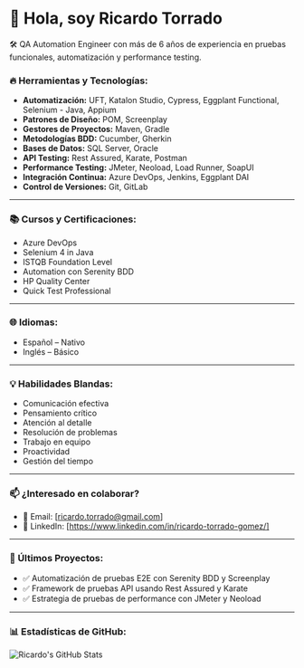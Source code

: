 # 👋 Hola, soy Ricardo Torrado

🛠️ QA Automation Engineer con más de 6 años de experiencia en pruebas funcionales, automatización y performance testing.

### 🔥 Herramientas y Tecnologías:
- **Automatización:** UFT, Katalon Studio, Cypress, Eggplant Functional, Selenium - Java, Appium
- **Patrones de Diseño:** POM, Screenplay
- **Gestores de Proyectos:** Maven, Gradle
- **Metodologías BDD:** Cucumber, Gherkin
- **Bases de Datos:** SQL Server, Oracle
- **API Testing:** Rest Assured, Karate, Postman
- **Performance Testing:** JMeter, Neoload, Load Runner, SoapUI
- **Integración Continua:** Azure DevOps, Jenkins, Eggplant DAI
- **Control de Versiones:** Git, GitLab

---

### 📚 Cursos y Certificaciones:
- Azure DevOps
- Selenium 4 in Java
- ISTQB Foundation Level
- Automation con Serenity BDD
- HP Quality Center
- Quick Test Professional

---

### 🌐 Idiomas:
- Español – Nativo  
- Inglés – Básico  

---

### 💡 Habilidades Blandas:
- Comunicación efectiva
- Pensamiento crítico
- Atención al detalle
- Resolución de problemas
- Trabajo en equipo
- Proactividad
- Gestión del tiempo

---

### 📫 ¿Interesado en colaborar?  
- 📧 Email: [ricardo.torrado@gmail.com]  
- 🔗 LinkedIn: [https://www.linkedin.com/in/ricardo-torrado-gomez/]  

---

### 🚀 Últimos Proyectos:
- ✅ Automatización de pruebas E2E con Serenity BDD y Screenplay
- ✅ Framework de pruebas API usando Rest Assured y Karate
- ✅ Estrategia de pruebas de performance con JMeter y Neoload

---

### 📊 Estadísticas de GitHub:
![Ricardo's GitHub Stats](https://github-readme-stats.vercel.app/api?username=rtorrado80ing&show_icons=true&theme=radical)
